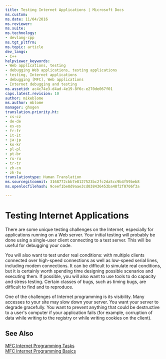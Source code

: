 ```yaml
---
title: Testing Internet Applications | Microsoft Docs
ms.custom: 
ms.date: 11/04/2016
ms.reviewer: 
ms.suite: 
ms.technology:
- devlang-cpp
ms.tgt_pltfrm: 
ms.topic: article
dev_langs:
- C++
helpviewer_keywords:
- Web applications, testing
- debugging Web applications, testing applications
- testing, Internet applications
- debugging [MFC], Web applications
- Internet debugging and testing
ms.assetid: ac4c74e3-d4ad-4e19-8f6c-e270de067f01
caps.latest.revision: 10
author: mikeblome
ms.author: mblome
manager: ghogen
translation.priority.ht:
- cs-cz
- de-de
- es-es
- fr-fr
- it-it
- ja-jp
- ko-kr
- pl-pl
- pt-br
- ru-ru
- tr-tr
- zh-cn
- zh-tw
translationtype: Human Translation
ms.sourcegitcommit: 3168772cbb7e8127523bc2fc2da5cc9b4f59beb8
ms.openlocfilehash: 9ceef1be8d9aae3cd038436453ba48f2f0706f3a

---
```

# Testing Internet Applications
There are some unique testing challenges on the Internet, especially for applications running on a Web server. Your initial testing will probably be done using a single-user client connecting to a test server. This will be useful for debugging your code.  
  
 You will also want to test under real conditions: with multiple clients connected over high-speed connections as well as low-speed serial lines, including modem connections. It can be difficult to simulate real conditions, but it is certainly worth spending time designing possible scenarios and executing them. If possible, you will also want to use tools to do capacity and stress testing. Certain classes of bugs, such as timing bugs, are difficult to find and to reproduce.  
  
 One of the challenges of Internet programming is its visibility. Many accesses to your site may slow down your server. You want your server to degrade gracefully. You want to prevent anything that could be destructive to a user's computer if your application fails (for example, corruption of data while writing to the registry or while writing cookies on the client).  
  
## See Also  
 [MFC Internet Programming Tasks](../mfc/mfc-internet-programming-tasks.md)   
 [MFC Internet Programming Basics](../mfc/mfc-internet-programming-basics.md)




<!--HONumber=Jan17_HO1-->


